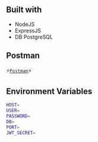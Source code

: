 ## Built with

- NodeJS
- ExpressJS
- DB PostgreSQL

## Postman
⚡[`Postman`](https://documenter.getpostman.com/view/28175511/2sA3dyhAte)⚡

## Environment Variables

```bash
HOST=
USER=
PASSWORD=
DB=
PORT=
JWT_SECRET=



